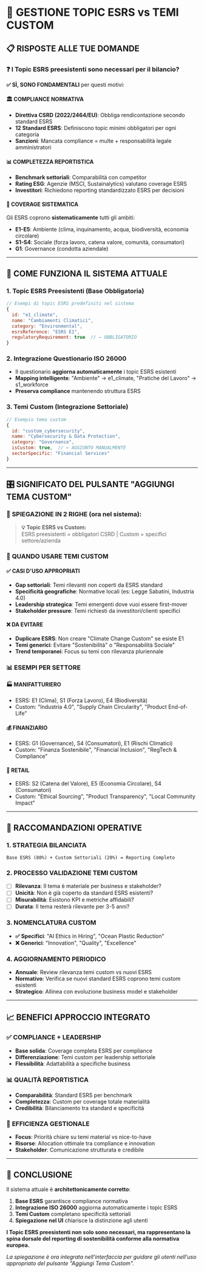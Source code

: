 # 🎯 **GESTIONE TOPIC ESRS vs TEMI CUSTOM**

## 📋 **RISPOSTE ALLE TUE DOMANDE**

### ❓ **I Topic ESRS preesistenti sono necessari per il bilancio?**

**✅ SÌ, SONO FONDAMENTALI** per questi motivi:

#### 🏛️ **COMPLIANCE NORMATIVA**

- **Direttiva CSRD (2022/2464/EU)**: Obbliga rendicontazione secondo standard ESRS
- **12 Standard ESRS**: Definiscono topic minimi obbligatori per ogni categoria
- **Sanzioni**: Mancata compliance = multe + responsabilità legale amministratori

#### 📊 **COMPLETEZZA REPORTISTICA**

- **Benchmark settoriali**: Comparabilità con competitor
- **Rating ESG**: Agenzie (MSCI, Sustainalytics) valutano coverage ESRS
- **Investitori**: Richiedono reporting standardizzato ESRS per decisioni

#### 🎯 **COVERAGE SISTEMATICA**

Gli ESRS coprono **sistematicamente** tutti gli ambiti:

- **E1-E5**: Ambiente (clima, inquinamento, acqua, biodiversità, economia circolare)
- **S1-S4**: Sociale (forza lavoro, catena valore, comunità, consumatori)
- **G1**: Governance (condotta aziendale)

---

## 🔄 **COME FUNZIONA IL SISTEMA ATTUALE**

### **1. Topic ESRS Preesistenti (Base Obbligatoria)**

```javascript
// Esempi di topic ESRS predefiniti nel sistema
{
  id: "e1_climate",
  name: "Cambiamenti Climatici",
  category: "Environmental",
  esrsReference: "ESRS E1",
  regulatoryRequirement: true  // ← OBBLIGATORIO
}
```

### **2. Integrazione Questionario ISO 26000**

- Il questionario **aggiorna automaticamente** i topic ESRS esistenti
- **Mapping intelligente**: "Ambiente" → e1_climate, "Pratiche del Lavoro" → s1_workforce
- **Preserva compliance** mantenendo struttura ESRS

### **3. Temi Custom (Integrazione Settoriale)**

```javascript
// Esempio tema custom
{
  id: "custom_cybersecurity",
  name: "Cybersecurity & Data Protection",
  category: "Governance",
  isCustom: true,  // ← AGGIUNTO MANUALMENTE
  sectorSpecific: "Financial Services"
}
```

---

## 🎛️ **SIGNIFICATO DEL PULSANTE "AGGIUNGI TEMA CUSTOM"**

### 📖 **SPIEGAZIONE IN 2 RIGHE** (ora nel sistema):

> **💡 Topic ESRS vs Custom:**  
> ESRS preesistenti = obbligatori CSRD | Custom = specifici settore/azienda

### 🎯 **QUANDO USARE TEMI CUSTOM**

#### ✅ **CASI D'USO APPROPRIATI**

- **Gap settoriali**: Temi rilevanti non coperti da ESRS standard
- **Specificità geografiche**: Normative locali (es: Legge Sabatini, Industria 4.0)
- **Leadership strategica**: Temi emergenti dove vuoi essere first-mover
- **Stakeholder pressure**: Temi richiesti da investitori/clienti specifici

#### ❌ **DA EVITARE**

- **Duplicare ESRS**: Non creare "Climate Change Custom" se esiste E1
- **Temi generici**: Evitare "Sostenibilità" o "Responsabilità Sociale"
- **Trend temporanei**: Focus su temi con rilevanza pluriennale

### 📊 **ESEMPI PER SETTORE**

#### 🏭 **MANIFATTURIERO**

- ESRS: E1 (Clima), S1 (Forza Lavoro), E4 (Biodiversità)
- Custom: "Industria 4.0", "Supply Chain Circularity", "Product End-of-Life"

#### 💰 **FINANZIARIO**

- ESRS: G1 (Governance), S4 (Consumatori), E1 (Rischi Climatici)
- Custom: "Finanza Sostenibile", "Financial Inclusion", "RegTech & Compliance"

#### 🛒 **RETAIL**

- ESRS: S2 (Catena del Valore), E5 (Economia Circolare), S4 (Consumatori)
- Custom: "Ethical Sourcing", "Product Transparency", "Local Community Impact"

---

## 🔧 **RACCOMANDAZIONI OPERATIVE**

### **1. STRATEGIA BILANCIATA**

```
Base ESRS (80%) + Custom Settoriali (20%) = Reporting Completo
```

### **2. PROCESSO VALIDAZIONE TEMI CUSTOM**

- [ ] **Rilevanza**: Il tema è materiale per business e stakeholder?
- [ ] **Unicità**: Non è già coperto da standard ESRS esistenti?
- [ ] **Misurabilità**: Esistono KPI e metriche affidabili?
- [ ] **Durata**: Il tema resterà rilevante per 3-5 anni?

### **3. NOMENCLATURA CUSTOM**

- **✅ Specifici**: "AI Ethics in Hiring", "Ocean Plastic Reduction"
- **❌ Generici**: "Innovation", "Quality", "Excellence"

### **4. AGGIORNAMENTO PERIODICO**

- **Annuale**: Review rilevanza temi custom vs nuovi ESRS
- **Normativo**: Verifica se nuovi standard ESRS coprono temi custom esistenti
- **Strategico**: Allinea con evoluzione business model e stakeholder

---

## 📈 **BENEFICI APPROCCIO INTEGRATO**

### ✅ **COMPLIANCE + LEADERSHIP**

- **Base solida**: Coverage completa ESRS per compliance
- **Differenziazione**: Temi custom per leadership settoriale
- **Flessibilità**: Adattabilità a specifiche business

### 📊 **QUALITÀ REPORTISTICA**

- **Comparabilità**: Standard ESRS per benchmark
- **Completezza**: Custom per coverage totale materialità
- **Credibilità**: Bilanciamento tra standard e specificità

### 🎯 **EFFICIENZA GESTIONALE**

- **Focus**: Priorità chiare su temi material vs nice-to-have
- **Risorse**: Allocation ottimale tra compliance e innovation
- **Stakeholder**: Comunicazione strutturata e credibile

---

## 🚀 **CONCLUSIONE**

Il sistema attuale è **architettonicamente corretto**:

1. **Base ESRS** garantisce compliance normativa
2. **Integrazione ISO 26000** aggiorna automaticamente i topic ESRS
3. **Temi Custom** completano specificità settoriali
4. **Spiegazione nel UI** chiarisce la distinzione agli utenti

**I Topic ESRS preesistenti non solo sono necessari, ma rappresentano la spina dorsale del reporting di sostenibilità conforme alla normativa europea.**

_La spiegazione è ora integrata nell'interfaccia per guidare gli utenti nell'uso appropriato del pulsante "Aggiungi Tema Custom"._
